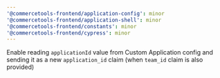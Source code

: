 ```yaml
---
'@commercetools-frontend/application-config': minor
'@commercetools-frontend/application-shell': minor
'@commercetools-frontend/constants': minor
'@commercetools-frontend/cypress': minor
---
```


Enable reading `applicationId` value from Custom Application config and sending it as a new `application_id` claim (when `team_id` claim is also provided)
